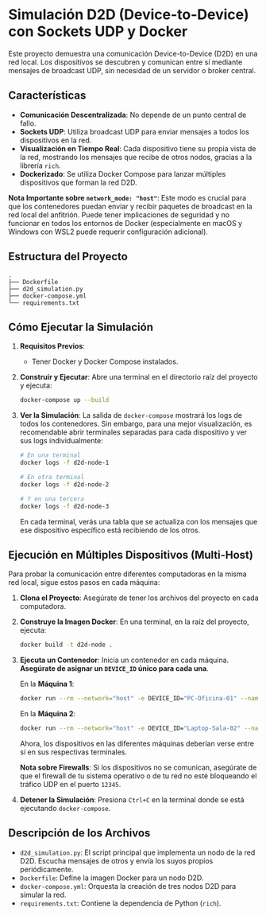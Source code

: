 # Simulación D2D (Device-to-Device) con Sockets UDP y Docker

Este proyecto demuestra una comunicación Device-to-Device (D2D) en una red local. Los dispositivos se descubren y comunican entre sí mediante mensajes de broadcast UDP, sin necesidad de un servidor o broker central.

## Características

- **Comunicación Descentralizada**: No depende de un punto central de fallo.
- **Sockets UDP**: Utiliza broadcast UDP para enviar mensajes a todos los dispositivos en la red.
- **Visualización en Tiempo Real**: Cada dispositivo tiene su propia vista de la red, mostrando los mensajes que recibe de otros nodos, gracias a la librería `rich`.
- **Dockerizado**: Se utiliza Docker Compose para lanzar múltiples dispositivos que forman la red D2D.

**Nota Importante sobre `network_mode: "host"`**: Este modo es crucial para que los contenedores puedan enviar y recibir paquetes de broadcast en la red local del anfitrión. Puede tener implicaciones de seguridad y no funcionar en todos los entornos de Docker (especialmente en macOS y Windows con WSL2 puede requerir configuración adicional).

## Estructura del Proyecto

```
.
├── Dockerfile
├── d2d_simulation.py
├── docker-compose.yml
└── requirements.txt
```

## Cómo Ejecutar la Simulación

1.  **Requisitos Previos**:
    -   Tener Docker y Docker Compose instalados.

2.  **Construir y Ejecutar**:
    Abre una terminal en el directorio raíz del proyecto y ejecuta:

    ```bash
    docker-compose up --build
    ```

3.  **Ver la Simulación**:
    La salida de `docker-compose` mostrará los logs de todos los contenedores. Sin embargo, para una mejor visualización, es recomendable abrir terminales separadas para cada dispositivo y ver sus logs individualmente:

    ```bash
    # En una terminal
    docker logs -f d2d-node-1

    # En otra terminal
    docker logs -f d2d-node-2

    # Y en una tercera
    docker logs -f d2d-node-3
    ```

    En cada terminal, verás una tabla que se actualiza con los mensajes que ese dispositivo específico está recibiendo de los otros.

## Ejecución en Múltiples Dispositivos (Multi-Host)

Para probar la comunicación entre diferentes computadoras en la misma red local, sigue estos pasos en cada máquina:

1.  **Clona el Proyecto**: Asegúrate de tener los archivos del proyecto en cada computadora.

2.  **Construye la Imagen Docker**:
    En una terminal, en la raíz del proyecto, ejecuta:
    ```bash
    docker build -t d2d-node .
    ```

3.  **Ejecuta un Contenedor**:
    Inicia un contenedor en cada máquina. **Asegúrate de asignar un `DEVICE_ID` único para cada una**.

    En la **Máquina 1**:
    ```bash
    docker run --rm --network="host" -e DEVICE_ID="PC-Oficina-01" --name d2d-pc-1 d2d-node
    ```

    En la **Máquina 2**:
    ```bash
    docker run --rm --network="host" -e DEVICE_ID="Laptop-Sala-02" --name d2d-pc-2 d2d-node
    ```

    Ahora, los dispositivos en las diferentes máquinas deberían verse entre sí en sus respectivas terminales.

    **Nota sobre Firewalls**: Si los dispositivos no se comunican, asegúrate de que el firewall de tu sistema operativo o de tu red no esté bloqueando el tráfico UDP en el puerto `12345`.

4.  **Detener la Simulación**:
    Presiona `Ctrl+C` en la terminal donde se está ejecutando `docker-compose`.

## Descripción de los Archivos

-   `d2d_simulation.py`: El script principal que implementa un nodo de la red D2D. Escucha mensajes de otros y envía los suyos propios periódicamente.
-   `Dockerfile`: Define la imagen Docker para un nodo D2D.
-   `docker-compose.yml`: Orquesta la creación de tres nodos D2D para simular la red.
-   `requirements.txt`: Contiene la dependencia de Python (`rich`).